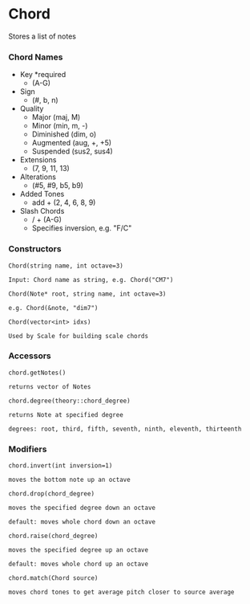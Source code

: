 # Chord

Stores a list of notes 

### Chord Names

- Key *required
    - (A-G)
- Sign
    - (#, b, n)
- Quality
    - Major (maj, M)
    - Minor (min, m, -)
    - Diminished (dim, o)
    - Augmented (aug, +, +5)
    - Suspended (sus2, sus4)
- Extensions
    - (7, 9, 11, 13)
- Alterations
    - (#5, #9, b5, b9)
- Added Tones
    - add + (2, 4, 6, 8, 9)
- Slash Chords
    - / + (A-G)
    - Specifies inversion, e.g. "F/C"



### Constructors

`Chord(string name, int octave=3)`

    Input: Chord name as string, e.g. Chord("CM7")

`Chord(Note* root, string name, int octave=3)`

    e.g. Chord(&note, "dim7")
    

`Chord(vector<int> idxs)` 

    Used by Scale for building scale chords


### Accessors

`chord.getNotes()`

    returns vector of Notes


`chord.degree(theory::chord_degree)`

    returns Note at specified degree

    degrees: root, third, fifth, seventh, ninth, eleventh, thirteenth


### Modifiers

`chord.invert(int inversion=1)`

    moves the bottom note up an octave


`chord.drop(chord_degree)`

    moves the specified degree down an octave

    default: moves whole chord down an octave


`chord.raise(chord_degree)`

    moves the specified degree up an octave

    default: moves whole chord up an octave


`chord.match(Chord source)`

    moves chord tones to get average pitch closer to source average
    

